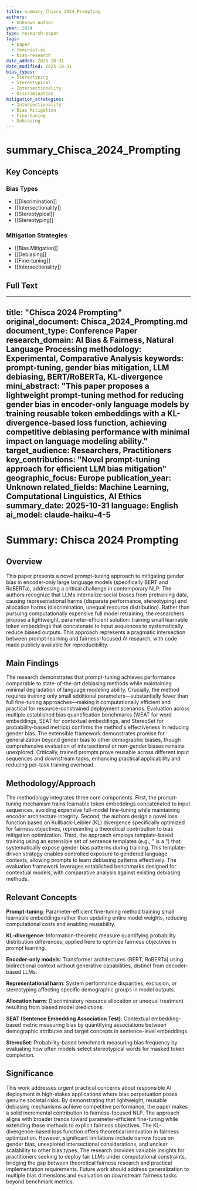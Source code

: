 ```yaml
---
title: summary_Chisca_2024_Prompting
authors:
  - Unknown Author
year: 2024
type: research-paper
tags:
  - paper
  - feminist-ai
  - bias-research
date_added: 2025-10-31
date_modified: 2025-10-31
bias_types:
  - Stereotyping
  - Stereotypical
  - Intersectionality
  - Discrimination
mitigation_strategies:
  - Intersectionality
  - Bias Mitigation
  - Fine-tuning
  - Debiasing
---
```


# summary_Chisca_2024_Prompting

## Key Concepts

### Bias Types
- [[Discrimination]]
- [[Intersectionality]]
- [[Stereotypical]]
- [[Stereotyping]]

### Mitigation Strategies
- [[Bias Mitigation]]
- [[Debiasing]]
- [[Fine-tuning]]
- [[Intersectionality]]

## Full Text

---
title: "Chisca 2024 Prompting"
original_document: Chisca_2024_Prompting.md
document_type: Conference Paper
research_domain: AI Bias & Fairness, Natural Language Processing
methodology: Experimental, Comparative Analysis
keywords: prompt-tuning, gender bias mitigation, LLM debiasing, BERT/RoBERTa, KL-divergence
mini_abstract: "This paper proposes a lightweight prompt-tuning method for reducing gender bias in encoder-only language models by training reusable token embeddings with a KL-divergence-based loss function, achieving competitive debiasing performance with minimal impact on language modeling ability."
target_audience: Researchers, Practitioners
key_contributions: "Novel prompt-tuning approach for efficient LLM bias mitigation"
geographic_focus: Europe
publication_year: Unknown
related_fields: Machine Learning, Computational Linguistics, AI Ethics
summary_date: 2025-10-31
language: English
ai_model: claude-haiku-4-5
---

# Summary: Chisca 2024 Prompting

## Overview

This paper presents a novel prompt-tuning approach to mitigating gender bias in encoder-only large language models (specifically BERT and RoBERTa), addressing a critical challenge in contemporary NLP. The authors recognize that LLMs internalize social biases from pretraining data, causing representational harms (disparate performance, stereotyping) and allocation harms (discrimination, unequal resource distribution). Rather than pursuing computationally expensive full model retraining, the researchers propose a lightweight, parameter-efficient solution: training small learnable token embeddings that concatenate to input sequences to systematically reduce biased outputs. This approach represents a pragmatic intersection between prompt-learning and fairness-focused AI research, with code made publicly available for reproducibility.

## Main Findings

The research demonstrates that prompt-tuning achieves performance comparable to state-of-the-art debiasing methods while maintaining minimal degradation of language modeling ability. Crucially, the method requires training only small additional parameters—substantially fewer than full fine-tuning approaches—making it computationally efficient and practical for resource-constrained deployment scenarios. Evaluation across multiple established bias quantification benchmarks (WEAT for word embeddings, SEAT for contextual embeddings, and StereoSet for probability-based metrics) confirms the method's effectiveness in reducing gender bias. The extensible framework demonstrates promise for generalization beyond gender bias to other demographic biases, though comprehensive evaluation of intersectional or non-gender biases remains unexplored. Critically, trained prompts prove reusable across different input sequences and downstream tasks, enhancing practical applicability and reducing per-task training overhead.

## Methodology/Approach

The methodology integrates three core components. First, the prompt-tuning mechanism trains learnable token embeddings concatenated to input sequences, avoiding expensive full-model fine-tuning while maintaining encoder architecture integrity. Second, the authors design a novel loss function based on Kullback-Leibler (KL) divergence specifically optimized for fairness objectives, representing a theoretical contribution to bias mitigation optimization. Third, the approach employs template-based training using an extensible set of sentence templates (e.g., "<GenderedWord> is a <Target>") that systematically expose gender bias patterns during training. This template-driven strategy enables controlled exposure to gendered language contexts, allowing prompts to learn debiasing patterns effectively. The evaluation framework leverages established benchmarks designed for contextual models, with comparative analysis against existing debiasing methods.

## Relevant Concepts

**Prompt-tuning**: Parameter-efficient fine-tuning method training small learnable embeddings rather than updating entire model weights, reducing computational costs and enabling reusability.

**KL-divergence**: Information-theoretic measure quantifying probability distribution differences; applied here to optimize fairness objectives in prompt learning.

**Encoder-only models**: Transformer architectures (BERT, RoBERTa) using bidirectional context without generative capabilities, distinct from decoder-based LLMs.

**Representational harm**: System performance disparities, exclusion, or stereotyping affecting specific demographic groups in model outputs.

**Allocation harm**: Discriminatory resource allocation or unequal treatment resulting from biased model predictions.

**SEAT (Sentence Embedding Association Test)**: Contextual embedding-based metric measuring bias by quantifying associations between demographic attributes and target concepts in sentence-level embeddings.

**StereoSet**: Probability-based benchmark measuring bias frequency by evaluating how often models select stereotypical words for masked token completion.

## Significance

This work addresses urgent practical concerns about responsible AI deployment in high-stakes applications where bias perpetuation poses genuine societal risks. By demonstrating that lightweight, reusable debiasing mechanisms achieve competitive performance, the paper makes a solid incremental contribution to fairness-focused NLP. The approach aligns with broader trends toward parameter-efficient fine-tuning while extending these methods to explicit fairness objectives. The KL-divergence-based loss function offers theoretical innovation in fairness optimization. However, significant limitations include narrow focus on gender bias, unexplored intersectional considerations, and unclear scalability to other bias types. The research provides valuable insights for practitioners seeking to deploy fair LLMs under computational constraints, bridging the gap between theoretical fairness research and practical implementation requirements. Future work should address generalization to multiple bias dimensions and evaluation on downstream fairness tasks beyond benchmark metrics.
